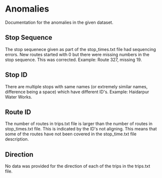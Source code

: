 # Anomalies
Documentation for the anomalies in the given dataset.

## Stop Sequence
The stop sequenece given as part of the stop_times.txt file had sequencing errors. New routes started with 0 but there were missing numbers in the stop sequence. This was corrected. Example: Route 327, missing 19.

## Stop ID
There are multiple stops with same names (or extremely similar names, difference being a space) which have different ID's. Example: Haidarpur Water Works.

## Route ID
The number of routes in trips.txt file is larger than the number of routes in stop_times.txt file. This is indicated by the ID's not aligning. This means that some of the routes have not been covered in the stop_time.txt file description.

## Direction
No data was provided for the direction of each of the trips in the trips.txt file.